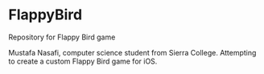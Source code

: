 FlappyBird
==========

Repository for Flappy Bird game

Mustafa Nasafi, computer science student from Sierra College. Attempting to create a custom Flappy Bird game for iOS.
